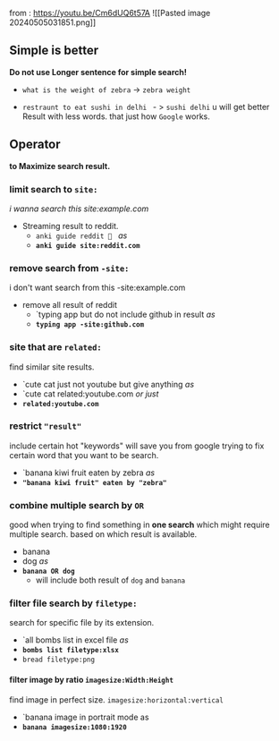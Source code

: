from : https://youtu.be/Cm6dUQ6t57A
		![[Pasted image 20240505031851.png]]
## **Simple is better** 
**Do not use Longer sentence for simple search!**
- `what is the weight of zebra` ->  `zebra weight` 
* `restraunt to eat sushi in delhi ` - > `sushi delhi`
u will get better Result with less words. that just how `Google` works.
## Operator 
**to Maximize search result.**
### limit search to `site:`
*i wanna search this site:example.com*
- Streaming result to reddit.
	- `anki guide reddit 🙅 ` 
			*as* 
	- **`anki guide site:reddit.com`**
### remove search from `-site:`
i don't want search from this -site:example.com
- remove all result of reddit
	- `typing app but do not include github in result
			*as*
	- **`typing app -site:github.com`**
### site that are `related:`
find similar site results.
- `cute cat just not youtube but give anything
			*as*
- `cute cat related:youtube.com
		 *or just*
- **`related:youtube.com`**
### restrict `"result"`
include certain hot "keywords"
will save you from google trying to fix certain word that you want to be search.
- `banana kiwi fruit eaten by zebra
		*as*
- **`"banana kiwi fruit" eaten by "zebra"`**

### combine multiple search by `OR`
good when trying to find something in **one search** which might require multiple search.
based on which result is available.
- banana 
- dog
		*as* 
- **`banana OR dog`** 
	- will include both result of `dog` and `banana`

### filter file search by `filetype:`
search for specific file by its extension.
- `all bombs list in excel file
		*as*
- **`bombs list filetype:xlsx`**
- `bread filetype:png`

#### filter image by ratio `imagesize:Width:Height` 
find image in perfect size. `imagesize:horizontal:vertical`
- `banana image in portrait mode
		as
- **`banana imagesize:1080:1920`**



